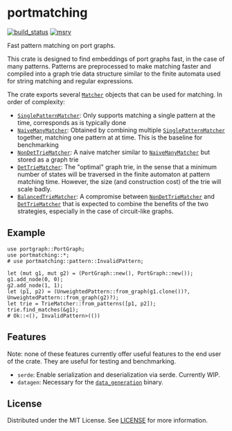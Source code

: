 # portmatching

[![build_status][]](https://github.com/lmondada/portmatching/actions)
[![msrv][]](https://github.com/lmondada/portmatching)

Fast pattern matching on port graphs.

This crate is designed to find embeddings of port graphs fast, in the case
of many patterns. Patterns are preprocessed to make matching faster and
compiled into a graph trie data structure similar to the finite automata
used for string matching and regular expressions.

The crate exports several [`Matcher`](crate::Matcher) objects that can be used for matching. In order of complexity:
-   [`SinglePatternMatcher`](crate::SinglePatternMatcher): Only supports matching a single pattern at the time, corresponds as is typically done
-   [`NaiveManyMatcher`](crate::NaiveManyMatcher): Obtained by combining multiple
[`SinglePatternMatcher`](crate::SinglePatternMatcher) together, matching one pattern at at time. This is the baseline for benchmarking
-   [`NonDetTrieMatcher`](crate::NonDetTrieMatcher): A naive matcher similar to [`NaiveManyMatcher`](crate::NaiveManyMatcher) but stored as a graph trie
-   [`DetTrieMatcher`](crate::DetTrieMatcher): The "optimal" graph trie, in the sense
that a minimum number of states will be traversed in the finite automaton at pattern
matching time. However, the size (and construction cost) of the trie will scale badly.
-   [`BalancedTrieMatcher`](crate::BalancedTrieMatcher): A compromise between
[`NonDetTrieMatcher`](crate::NonDetTrieMatcher) and [`DetTrieMatcher`](crate::DetTrieMatcher) that is expected to combine the benefits of the two strategies, especially in the case of circuit-like graphs.

## Example

```
use portgraph::PortGraph;
use portmatching::*;
# use portmatching::pattern::InvalidPattern;

let (mut g1, mut g2) = (PortGraph::new(), PortGraph::new());
g1.add_node(0, 0);
g2.add_node(1, 1);
let (p1, p2) = (UnweightedPattern::from_graph(g1.clone())?, UnweightedPattern::from_graph(g2)?);
let trie = TrieMatcher::from_patterns([p1, p2]);
trie.find_matches(&g1);
# Ok::<(), InvalidPattern>(())
```

## Features

Note: none of these features currently offer useful features to the end user of
the crate. They are useful for testing and benchmarking.

-   `serde`: Enable serialization and deserialization via serde. Currently WIP.
-   `datagen`: Necessary for the [`data_generation`](src/bin/data_generation.rs) binary.

## License

Distributed under the MIT License. See [LICENSE][] for more information.

  [build_status]: https://github.com/lmondada/portmatching/workflows/Continuous%20integration/badge.svg?branch=main
  [LICENSE]: LICENCE
  [msrv]: https://img.shields.io/badge/rust-1.69.0%2B-blue.svg?maxAge=3600